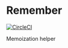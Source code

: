 # Remember

[![CircleCI](https://circleci.com/gh/ramiel/remember.svg?style=svg)](https://circleci.com/gh/ramiel/remember)

Memoization helper
